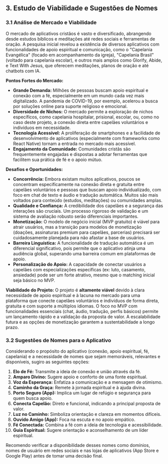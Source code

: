 ## 3. Estudo de Viabilidade e Sugestões de Nomes

### 3.1 Análise de Mercado e Viabilidade

O mercado de aplicativos cristãos é vasto e diversificado, abrangendo desde estudos bíblicos e meditações até redes sociais e ferramentas de oração. A pesquisa inicial revelou a existência de diversos aplicativos com funcionalidades de apoio espiritual e comunicação, como o "Capelania Evangélica" (focado em acompanhamento da igreja), "Capelania Brasil" (voltado para capelania escolar), e outros mais amplos como Glorify, Abide, e Text With Jesus, que oferecem meditações, planos de oração e até chatbots com IA.

**Pontos Fortes do Mercado:**
*   **Grande Demanda:** Milhões de pessoas buscam apoio espiritual e conexão com a fé, especialmente em um mundo cada vez mais digitalizado. A pandemia de COVID-19, por exemplo, acelerou a busca por soluções online para suporte religioso e emocional.
*   **Diversidade de Nichos:** O mercado permite a exploração de nichos específicos, como capelania hospitalar, prisional, escolar, ou, como no caso deste projeto, a conexão direta entre capelães voluntários e indivíduos em necessidade.
*   **Tecnologia Acessível:** A proliferação de smartphones e a facilidade de desenvolvimento de aplicativos (especialmente com frameworks como React Native) tornam a entrada no mercado mais acessível.
*   **Engajamento da Comunidade:** Comunidades cristãs são frequentemente engajadas e dispostas a adotar ferramentas que facilitem sua prática de fé e o apoio mútuo.

**Desafios e Oportunidades:**
*   **Concorrência:** Embora existam muitos aplicativos, poucos se concentram especificamente na conexão direta e gratuita entre capelães voluntários e pessoas que buscam apoio individualizado, com foco em chat de texto e áudio e tradução automática. Muitos são mais voltados para conteúdo (estudos, meditações) ou comunidades amplas.
*   **Qualidade e Confiança:** A credibilidade dos capelães e a segurança das interações são cruciais. Um processo rigoroso de validação e um sistema de avaliação robusto serão diferenciais importantes.
*   **Monetização:** O modelo de negócio inicial (MVP gratuito) é viável para atrair usuários, mas a transição para modelos de monetização (doações, assinaturas premium para capelães, parcerias) precisará ser cuidadosamente planejada para não afastar a base de usuários.
*   **Barreira Linguística:** A funcionalidade de tradução automática é um diferencial significativo, pois permite que o aplicativo atinja uma audiência global, superando uma barreira comum em plataformas de apoio.
*   **Personalização do Apoio:** A capacidade de conectar usuários a capelães com especializações específicas (ex: luto, casamento, ansiedade) pode ser um forte atrativo, mesmo que o matching inicial seja básico no MVP.

**Viabilidade do Projeto:**
O projeto é **altamente viável** devido à clara necessidade de apoio espiritual e à lacuna no mercado para uma plataforma que conecte capelães voluntários e indivíduos de forma direta, gratuita e com suporte a múltiplos idiomas. O foco no MVP com funcionalidades essenciais (chat, áudio, tradução, perfis básicos) permite um lançamento rápido e a validação da proposta de valor. A escalabilidade futura e as opções de monetização garantem a sustentabilidade a longo prazo.

### 3.2 Sugestões de Nomes para o Aplicativo

Considerando o propósito do aplicativo (conexão, apoio espiritual, fé, capelania) e a necessidade de nomes que sejam memoráveis, relevantes e disponíveis, sugiro as seguintes opções:

1.  **Elo de Fé:** Transmite a ideia de conexão e união através da fé.
2.  **Amparo Divino:** Sugere apoio e conforto de uma fonte espiritual.
3.  **Voz da Esperança:** Enfatiza a comunicação e a mensagem de otimismo.
4.  **Caminho da Graça:** Remete à jornada espiritual e à ajuda divina.
5.  **Porto Seguro (App):** Implica um lugar de refúgio e segurança para quem busca apoio.
6.  **Conecta Capelão:** Direto e funcional, indicando a principal proposta de valor.
7.  **Luz no Caminho:** Simboliza orientação e clareza em momentos difíceis.
8.  **Ouvido Amigo (App):** Foca na escuta e no apoio empático.
9.  **Fé Conectada:** Combina a fé com a ideia de tecnologia e acessibilidade.
10. **Guia Espiritual:** Sugere orientação e aconselhamento de um líder espiritual.

Recomendo verificar a disponibilidade desses nomes como domínios, nomes de usuário em redes sociais e nas lojas de aplicativos (App Store e Google Play) antes de tomar uma decisão final.


